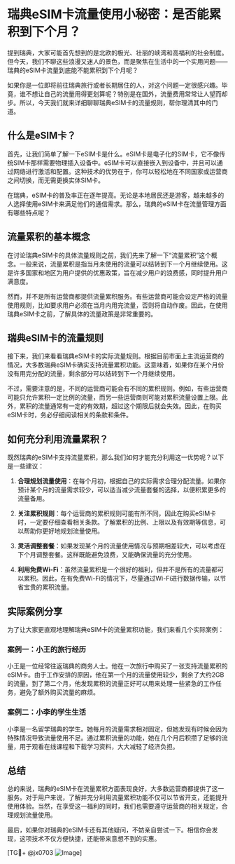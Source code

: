 # 瑞典eSIM卡流量使用小秘密：是否能累积到下个月？

提到瑞典，大家可能首先想到的是北欧的极光、壮丽的峡湾和高福利的社会制度。但今天，我们不聊这些浪漫又迷人的景色，而是聚焦在生活中的一个实用问题——瑞典的eSIM卡流量到底能不能累积到下个月呢？

如果你是一位即将前往瑞典旅行或者长期居住的人，对这个问题一定很感兴趣。毕竟，谁不想让自己的流量用得更划算呢？特别是在国外，流量费用常常让人望而却步。所以，今天我们就来详细聊聊瑞典eSIM卡的流量规则，帮你理清其中的门道。

## 什么是eSIM卡？

首先，让我们简单了解一下eSIM卡是什么。eSIM卡是电子化的SIM卡，它不像传统SIM卡那样需要物理插入设备中。eSIM卡可以直接嵌入到设备中，并且可以通过网络进行激活和配置。这种技术的优势在于，你可以轻松地在不同国家或运营商之间切换，而无需更换实体SIM卡。

在瑞典，eSIM卡的普及率正在逐年提高。无论是本地居民还是游客，越来越多的人选择使用eSIM卡来满足他们的通信需求。那么，瑞典的eSIM卡在流量管理方面有哪些特点呢？

## 流量累积的基本概念

在讨论瑞典eSIM卡的具体流量规则之前，我们先来了解一下“流量累积”这个概念。一般来说，流量累积是指当月未使用的流量可以结转到下一个月继续使用。这是许多国家和地区为用户提供的优惠政策，旨在减少用户的浪费感，同时提升用户满意度。

然而，并不是所有运营商都提供流量累积服务。有些运营商可能会设定严格的流量使用规则，比如要求用户必须在当月内用完流量，否则将自动作废。因此，在使用瑞典eSIM卡之前，了解具体的流量政策是非常重要的。

## 瑞典eSIM卡的流量规则

接下来，我们来看看瑞典eSIM卡的实际流量规则。根据目前市面上主流运营商的情况，大多数瑞典eSIM卡确实支持流量累积功能。这意味着，如果你在某个月份没有用完分配的流量，剩余部分可以结转到下一个月继续使用。

不过，需要注意的是，不同的运营商可能会有不同的累积规则。例如，有些运营商可能只允许累积一定比例的流量，而另一些运营商则可能对累积流量设置上限。此外，累积的流量通常有一定的有效期，超过这个期限后就会失效。因此，在购买eSIM卡时，务必仔细阅读相关的条款和条件。

## 如何充分利用流量累积？

既然瑞典的eSIM卡支持流量累积，那么我们如何才能充分利用这一优势呢？以下是一些建议：

1. **合理规划流量使用**：在每个月初，根据自己的实际需求合理分配流量。如果你预计某个月的流量需求较少，可以适当减少流量套餐的选择，以便积累更多的流量备用。

2. **关注累积规则**：每个运营商的累积规则可能有所不同，因此在购买eSIM卡时，一定要仔细查看相关条款。了解累积的比例、上限以及有效期等信息，可以帮助你更好地规划流量使用。

3. **灵活调整套餐**：如果发现某个月的流量使用情况与预期相差较大，可以考虑在下个月调整套餐。这样既能避免浪费，又能确保流量的充分使用。

4. **利用免费Wi-Fi**：虽然流量累积是一个很好的福利，但并不是所有的流量都可以累积。因此，在有免费Wi-Fi的情况下，尽量通过Wi-Fi进行数据传输，以节省宝贵的累积流量。

## 实际案例分享

为了让大家更直观地理解瑞典eSIM卡的流量累积功能，我们来看几个实际案例：

### 案例一：小王的旅行经历

小王是一位经常往返瑞典的商务人士。他在一次旅行中购买了一张支持流量累积的eSIM卡。由于工作安排的原因，他在第一个月的流量使用较少，剩余了大约2GB的流量。到了第二个月，他发现累积的流量正好可以用来处理一些紧急的工作任务，避免了额外购买流量的麻烦。

### 案例二：小李的学生生活

小李是一名留学瑞典的学生。她每月的流量需求相对固定，但她发现有时候会因为特殊情况导致流量使用不足。通过累积流量的功能，她在几个月后积攒了足够的流量，用于观看在线课程和下载学习资料，大大减轻了经济负担。

## 总结

总的来说，瑞典的eSIM卡在流量累积方面表现良好，大多数运营商都提供了这一服务。对于用户来说，了解并充分利用流量累积功能不仅可以节省开支，还能提升使用体验。当然，在享受这一福利的同时，我们也需要遵守运营商的相关规定，合理规划流量使用。

最后，如果你对瑞典的eSIM卡还有其他疑问，不妨亲自尝试一下。相信你会发现，这项技术不仅方便快捷，还能带来意想不到的实惠。

[TG💪+ @jx0703 ![Image](https://github.com/user-attachments/assets/dbca1d08-cadb-493c-b0ec-ad6f7a83f270)]